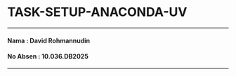 # TASK-SETUP-ANACONDA-UV
-----
#### **Nama :** David Rohmannudin
#### **No Absen :** 10.036.DB2025
-----



